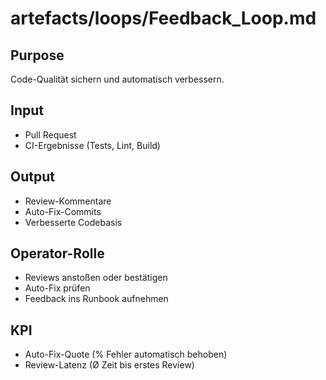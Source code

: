 # artefacts/loops/Feedback_Loop.md

## Purpose
Code-Qualität sichern und automatisch verbessern.

## Input
- Pull Request
- CI-Ergebnisse (Tests, Lint, Build)

## Output
- Review-Kommentare
- Auto-Fix-Commits
- Verbesserte Codebasis

## Operator-Rolle
- Reviews anstoßen oder bestätigen
- Auto-Fix prüfen
- Feedback ins Runbook aufnehmen

## KPI
- Auto-Fix-Quote (% Fehler automatisch behoben)
- Review-Latenz (Ø Zeit bis erstes Review)
